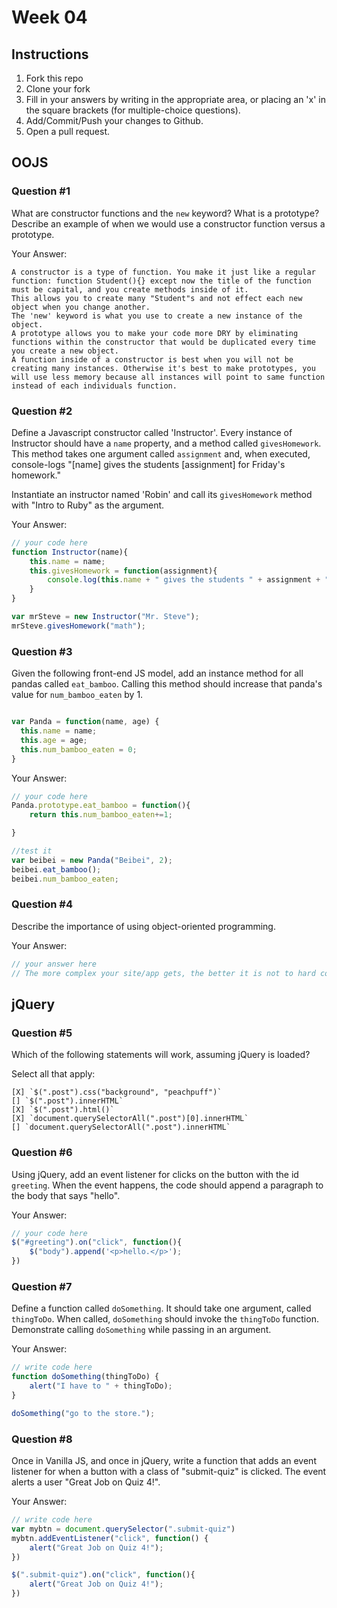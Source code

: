 # Week 04

## Instructions

1. Fork this repo
2. Clone your fork
3. Fill in your answers by writing in the appropriate area, or placing an 'x' in
the square brackets (for multiple-choice questions).
4. Add/Commit/Push your changes to Github.
5. Open a pull request.

## OOJS

### Question #1

What are constructor functions and the `new` keyword? What is a prototype? Describe an example of when we would use a constructor function versus a prototype.

Your Answer:
```text
A constructor is a type of function. You make it just like a regular function: function Student(){} except now the title of the function must be capital, and you create methods inside of it.
This allows you to create many "Student"s and not effect each new object when you change another.
The 'new' keyword is what you use to create a new instance of the object.
A prototype allows you to make your code more DRY by eliminating functions within the constructor that would be duplicated every time you create a new object.
A function inside of a constructor is best when you will not be creating many instances. Otherwise it's best to make prototypes, you will use less memory because all instances will point to same function instead of each individuals function.

```

### Question #2

Define a Javascript constructor called 'Instructor'. Every instance of Instructor should have a `name` property, and a method called `givesHomework`. This method takes one argument called `assignment` and, when executed, console-logs "[name] gives the students [assignment] for Friday's homework."

Instantiate an instructor named 'Robin' and call its `givesHomework` method with "Intro to Ruby" as the argument.

Your Answer:

```js
// your code here
function Instructor(name){
    this.name = name;
    this.givesHomework = function(assignment){
        console.log(this.name + " gives the students " + assignment + " for Friday's homework.");
    }
}

var mrSteve = new Instructor("Mr. Steve");
mrSteve.givesHomework("math");

```
### Question #3

Given the following front-end JS model, add an instance method for all pandas called `eat_bamboo`. Calling this method should increase that panda's value for `num_bamboo_eaten` by 1.

```js

var Panda = function(name, age) {
  this.name = name;
  this.age = age;
  this.num_bamboo_eaten = 0;
}
```
Your Answer:
```js
// your code here
Panda.prototype.eat_bamboo = function(){
    return this.num_bamboo_eaten+=1;

}

//test it
var beibei = new Panda("Beibei", 2);
beibei.eat_bamboo();
beibei.num_bamboo_eaten;
```

### Question #4

Describe the importance of using object-oriented programming.

Your Answer:
```js
// your answer here
// The more complex your site/app gets, the better it is not to hard code data in so that your code can be re-useable as data changes. It allows for code to be more DRY as well and better organized.
```

## jQuery

### Question #5

Which of the following statements will work, assuming jQuery is loaded?

Select all that apply:
```
[X] `$(".post").css("background", "peachpuff")`
[] `$(".post").innerHTML`
[X] `$(".post").html()`
[X] `document.querySelectorAll(".post")[0].innerHTML`
[] `document.querySelectorAll(".post").innerHTML`
```

### Question #6

Using jQuery, add an event listener for clicks on the button with the id
`greeting`. When the event happens, the code should append a paragraph to the
body that says "hello".

Your Answer:
```js
// your code here
$("#greeting").on("click", function(){
    $("body").append('<p>hello.</p>');
})
```

### Question #7

Define a function called `doSomething`. It should take one argument, called
`thingToDo`. When called, `doSomething` should invoke the `thingToDo` function. Demonstrate calling `doSomething` while passing in an argument.

Your Answer:
```js
// write code here
function doSomething(thingToDo) {
    alert("I have to " + thingToDo);
}

doSomething("go to the store.");
```

### Question #8

Once in Vanilla JS, and once in jQuery, write a function that adds an event listener for when a button with a class of "submit-quiz" is clicked. The event alerts a user "Great Job on Quiz 4!".

Your Answer:
```js
// write code here
var mybtn = document.querySelector(".submit-quiz")
mybtn.addEventListener("click", function() {
    alert("Great Job on Quiz 4!");
})

$(".submit-quiz").on("click", function(){
    alert("Great Job on Quiz 4!");
})
```
